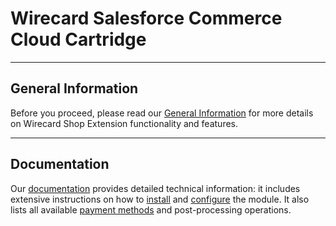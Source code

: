 # Wirecard Salesforce Commerce Cloud Cartridge

***
## General Information 
Before you proceed, please read our [General Information](https://github.com/wirecard/salesforce-ee/wiki/Wirecard-Shop-Extensions-General-Information) for more details on Wirecard Shop Extension functionality and features.

***
## Documentation
Our [documentation](https://github.com/wirecard/salesforce-ee/wiki) provides detailed technical information: it includes extensive instructions on how to [install](https://github.com/wirecard/salesforce-ee/wiki/Installation) and [configure](https://github.com/wirecard/salesforce-ee/wiki/Configuration) the module. It also lists all available [payment methods](https://github.com/wirecard/salesforce-ee/wiki#supported-payment-methods) and post-processing operations.
